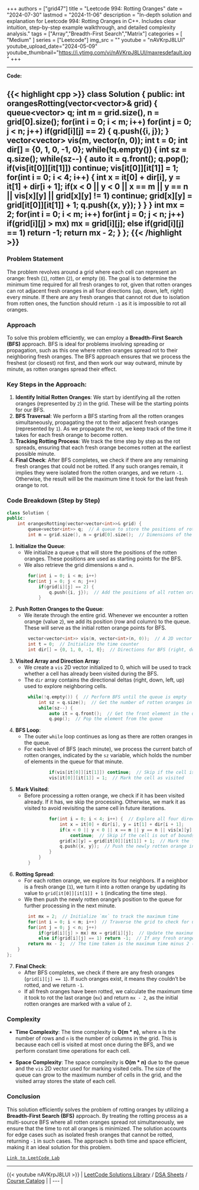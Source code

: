 
+++
authors = ["grid47"]
title = "Leetcode 994: Rotting Oranges"
date = "2024-07-30"
lastmod = "2024-11-06"
description = "In-depth solution and explanation for Leetcode 994: Rotting Oranges in C++. Includes clear intuition, step-by-step example walkthrough, and detailed complexity analysis."
tags = ["Array","Breadth-First Search","Matrix"]
categories = [
    "Medium"
]
series = ["Leetcode"]
img_src = ""
youtube = "nAVKrpJ8LUI"
youtube_upload_date="2024-05-09"
youtube_thumbnail="https://i.ytimg.com/vi/nAVKrpJ8LUI/maxresdefault.jpg"
+++



---
**Code:**

{{< highlight cpp >}}
class Solution {
public:
    int orangesRotting(vector<vector<int>>& grid) {
        queue<vector<int>> q;
        int m = grid.size(), n = grid[0].size();
        for(int i = 0; i < m; i++)
        for(int j = 0; j < n; j++)
            if(grid[i][j] == 2) {
                q.push({i, j});
            }
        vector<vector<int>> vis(m, vector<int>(n, 0));
        int t = 0;
        int dir[] = {0, 1, 0, -1, 0};
        while(!q.empty()) {
            int sz = q.size();
            while(sz--) {
                auto it = q.front();
                q.pop();
                if(vis[it[0]][it[1]]) continue;
                vis[it[0]][it[1]] = 1;
                for(int i = 0; i < 4; i++) {
                    int x = it[0] + dir[i], y = it[1] + dir[i + 1];
                    if(x < 0 || y < 0 || x == m || y == n || vis[x][y] || grid[x][y] != 1)
                        continue;
                    grid[x][y] = grid[it[0]][it[1]] + 1;
                    q.push({x, y});
                }
            }
        }
        int mx = 2;
        for(int i = 0; i < m; i++)
        for(int j = 0; j < n; j++)
            if(grid[i][j] > mx) mx = grid[i][j];
            else if(grid[i][j] == 1) return -1;
        return mx - 2;
    }
};
{{< /highlight >}}
---

### Problem Statement

The problem revolves around a grid where each cell can represent an orange: fresh (`1`), rotten (`2`), or empty (`0`). The goal is to determine the minimum time required for all fresh oranges to rot, given that rotten oranges can rot adjacent fresh oranges in all four directions (up, down, left, right) every minute. If there are any fresh oranges that cannot rot due to isolation from rotten ones, the function should return `-1` as it is impossible to rot all oranges.

### Approach

To solve this problem efficiently, we can employ a **Breadth-First Search (BFS)** approach. BFS is ideal for problems involving spreading or propagation, such as this one where rotten oranges spread rot to their neighboring fresh oranges. The BFS approach ensures that we process the freshest (or closest) rot first, and then work our way outward, minute by minute, as rotten oranges spread their effect.

### Key Steps in the Approach:

1. **Identify Initial Rotten Oranges**: We start by identifying all the rotten oranges (represented by `2`) in the grid. These will be the starting points for our BFS.
2. **BFS Traversal**: We perform a BFS starting from all the rotten oranges simultaneously, propagating the rot to their adjacent fresh oranges (represented by `1`). As we propagate the rot, we keep track of the time it takes for each fresh orange to become rotten.
3. **Tracking Rotting Process**: We track the time step by step as the rot spreads, ensuring that each fresh orange becomes rotten at the earliest possible minute.
4. **Final Check**: After BFS completes, we check if there are any remaining fresh oranges that could not be rotted. If any such oranges remain, it implies they were isolated from the rotten oranges, and we return `-1`. Otherwise, the result will be the maximum time it took for the last fresh orange to rot.

### Code Breakdown (Step by Step)

```cpp
class Solution {
public:
    int orangesRotting(vector<vector<int>>& grid) {
        queue<vector<int>> q;  // A queue to store the positions of rotten oranges
        int m = grid.size(), n = grid[0].size();  // Dimensions of the grid
```

1. **Initialize the Queue**:
   - We initialize a queue `q` that will store the positions of the rotten oranges. These positions are used as starting points for the BFS.
   - We also retrieve the grid dimensions `m` and `n`.

```cpp
        for(int i = 0; i < m; i++)
        for(int j = 0; j < n; j++)
            if(grid[i][j] == 2) {
                q.push({i, j});  // Add the positions of all rotten oranges to the queue
            }
```

2. **Push Rotten Oranges to the Queue**:
   - We iterate through the entire grid. Whenever we encounter a rotten orange (value `2`), we add its position (row and column) to the queue. These will serve as the initial rotten orange points for BFS.

```cpp
        vector<vector<int>> vis(m, vector<int>(n, 0));  // A 2D vector to keep track of visited cells
        int t = 0;  // Initialize the time counter
        int dir[] = {0, 1, 0, -1, 0};  // Directions for BFS (right, down, left, up)
```

3. **Visited Array and Direction Array**:
   - We create a `vis` 2D vector initialized to 0, which will be used to track whether a cell has already been visited during the BFS.
   - The `dir` array contains the directional deltas (right, down, left, up) used to explore neighboring cells.

```cpp
        while(!q.empty()) {  // Perform BFS until the queue is empty
            int sz = q.size();  // Get the number of rotten oranges in the current round
            while(sz--) {
                auto it = q.front();  // Get the front element in the queue
                q.pop();  // Pop the element from the queue
```

4. **BFS Loop**:
   - The outer `while` loop continues as long as there are rotten oranges in the queue.
   - For each level of BFS (each minute), we process the current batch of rotten oranges, indicated by the `sz` variable, which holds the number of elements in the queue for that minute.

```cpp
                if(vis[it[0]][it[1]]) continue;  // Skip if the cell is already visited
                vis[it[0]][it[1]] = 1;  // Mark the cell as visited
```

5. **Mark Visited**:
   - Before processing a rotten orange, we check if it has been visited already. If it has, we skip the processing. Otherwise, we mark it as visited to avoid revisiting the same cell in future iterations.

```cpp
                for(int i = 0; i < 4; i++) {  // Explore all four directions (right, down, left, up)
                    int x = it[0] + dir[i], y = it[1] + dir[i + 1];
                    if(x < 0 || y < 0 || x == m || y == n || vis[x][y] || grid[x][y] != 1)
                        continue;  // Skip if the cell is out of bounds, already visited, or not a fresh orange
                    grid[x][y] = grid[it[0]][it[1]] + 1;  // Mark the fresh orange as rotten (increment the time)
                    q.push({x, y});  // Push the newly rotten orange into the queue
                }
            }
        }
```

6. **Rotting Spread**:
   - For each rotten orange, we explore its four neighbors. If a neighbor is a fresh orange (`1`), we turn it into a rotten orange by updating its value to `grid[it[0]][it[1]] + 1` (indicating the time step).
   - We then push the newly rotten orange’s position to the queue for further processing in the next minute.

```cpp
        int mx = 2;  // Initialize `mx` to track the maximum time
        for(int i = 0; i < m; i++)  // Traverse the grid to check for unrotted fresh oranges and track the maximum time
        for(int j = 0; j < n; j++)
            if(grid[i][j] > mx) mx = grid[i][j];  // Update the maximum time
            else if(grid[i][j] == 1) return -1;  // If any fresh orange is left, return -1
        return mx - 2;  // The time taken is the maximum time minus 2 (to account for the initial rotten oranges)
    }
};
```

7. **Final Check**:
   - After BFS completes, we check if there are any fresh oranges (`grid[i][j] == 1`). If such oranges exist, it means they couldn’t be rotted, and we return `-1`.
   - If all fresh oranges have been rotted, we calculate the maximum time it took to rot the last orange (`mx`) and return `mx - 2`, as the initial rotten oranges are marked with a value of `2`.

### Complexity

- **Time Complexity**: The time complexity is **O(m * n)**, where `m` is the number of rows and `n` is the number of columns in the grid. This is because each cell is visited at most once during the BFS, and we perform constant time operations for each cell.
  
- **Space Complexity**: The space complexity is **O(m * n)** due to the queue and the `vis` 2D vector used for marking visited cells. The size of the queue can grow to the maximum number of cells in the grid, and the visited array stores the state of each cell.

### Conclusion

This solution efficiently solves the problem of rotting oranges by utilizing a **Breadth-First Search (BFS)** approach. By treating the rotting process as a multi-source BFS where all rotten oranges spread rot simultaneously, we ensure that the time to rot all oranges is minimized. The solution accounts for edge cases such as isolated fresh oranges that cannot be rotted, returning `-1` in such cases. The approach is both time and space efficient, making it an ideal solution for this problem.

[`Link to LeetCode Lab`](https://leetcode.com/problems/rotting-oranges/description/)

---
{{< youtube nAVKrpJ8LUI >}}
| [LeetCode Solutions Library](https://grid47.xyz/leetcode/) / [DSA Sheets](https://grid47.xyz/sheets/) / [Course Catalog](https://grid47.xyz/courses/) |
| --- |
